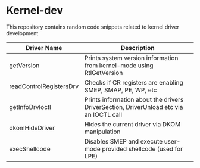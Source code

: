 # Kernel-dev

This repository contains random code snippets related to kernel driver development

|  **Driver Name**   |   **Description**  |
| --- | --- |
| getVersion | Prints system version information from kernel-mode using RtlGetVersion |
| readControlRegistersDrv | Checks if CR registers are enabling SMEP, SMAP, PE, WP, etc |
| getInfoDrvIoctl | Prints information about the drivers DriverSection, DriverUnload etc via an IOCTL call |
| dkomHideDriver | Hides the current driver via DKOM manipulation |
| execShellcode | Disables SMEP and execute user-mode provided shellcode (used for LPE) |
